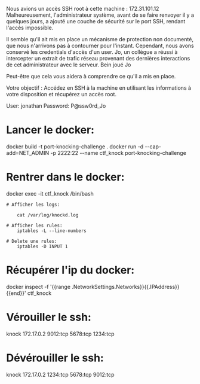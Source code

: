Nous avions un accès SSH root à cette machine : 172.31.101.12
Malheureusement, l'administrateur système, avant de se faire renvoyer il y a quelques jours, a ajouté une couche de sécurité sur le port SSH, rendant l'accès impossible. 

Il semble qu'il ait mis en place un mécanisme de protection non documenté, que nous n'arrivons pas à contourner pour l'instant. 
Cependant, nous avons conservé les credentials d'accès d'un user.
Jo, un collègue a réussi à intercepter un extrait de trafic réseau provenant des dernières interactions de cet administrateur avec le serveur. 
Bein joué Jo

Peut-être que cela vous aidera à comprendre ce qu'il a mis en place.

Votre objectif : Accédez en SSH à la machine en utilisant les informations à votre disposition et récupérez un accès root.

User: jonathan
Password: P@ssw0rd_Jo




# Lancer le docker:

docker build -t port-knocking-challenge .
docker run -d --cap-add=NET_ADMIN -p 2222:22 --name ctf_knock port-knocking-challenge

# Rentrer dans le docker:

docker exec -it ctf_knock /bin/bash

    # Afficher les logs:

        cat /var/log/knockd.log
    
    # Afficher les rules:
        iptables -L --line-numbers
    
    # Delete une rules:
        iptables -D INPUT 1

# Récupérer l'ip du docker:

docker inspect -f '{{range .NetworkSettings.Networks}}{{.IPAddress}}{{end}}' ctf_knock


# Vérouiller le ssh:

knock 172.17.0.2 9012:tcp 5678:tcp 1234:tcp


# Dévérouiller le ssh:

knock 172.17.0.2 1234:tcp 5678:tcp 9012:tcp